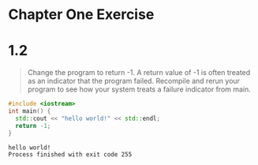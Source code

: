 # Chapter One Exercise

# 1.2

>Change the program to return -1. A return value of -1 is often treated as an indicator that the program failed. Recompile and rerun your program to see how your system treats a failure indicator from main.

```c++
#include <iostream>
int main() {
  std::cout << "hello world!" << std::endl;
  return -1;
}
```

```shell
hello world!
Process finished with exit code 255
```

